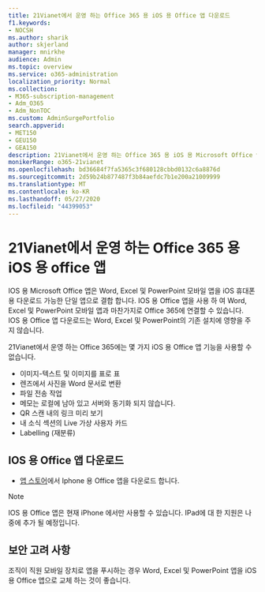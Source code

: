 ```yaml
---
title: 21Vianet에서 운영 하는 Office 365 용 iOS 용 Office 앱 다운로드
f1.keywords:
- NOCSH
ms.author: sharik
author: skjerland
manager: mnirkhe
audience: Admin
ms.topic: overview
ms.service: o365-administration
localization_priority: Normal
ms.collection:
- M365-subscription-management
- Adm_O365
- Adm_NonTOC
ms.custom: AdminSurgePortfolio
search.appverid:
- MET150
- GEU150
- GEA150
description: 21Vianet에서 운영 하는 Office 365 용 iOS 용 Microsoft Office 앱 및 중국의 고객을 위해이를 다운로드 하는 방법에 대해 자세히 알아보세요.
monikerRange: o365-21vianet
ms.openlocfilehash: bd36684f7fa5365c3f680128cbbd0132c6a8876d
ms.sourcegitcommit: 2d59b24b877487f3b84aefdc7b1e200a21009999
ms.translationtype: MT
ms.contentlocale: ko-KR
ms.lasthandoff: 05/27/2020
ms.locfileid: "44399053"
---
```

# <a name="office-app-for-ios-for-office-365-operated-by-21vianet"></a>21Vianet에서 운영 하는 Office 365 용 iOS 용 office 앱

IOS 용 Microsoft Office 앱은 Word, Excel 및 PowerPoint 모바일 앱을 iOS 휴대폰용 다운로드 가능한 단일 앱으로 결합 합니다. IOS 용 Office 앱을 사용 하 여 Word, Excel 및 PowerPoint 모바일 앱과 마찬가지로 Office 365에 연결할 수 있습니다. IOS 용 Office 앱 다운로드는 Word, Excel 및 PowerPoint의 기존 설치에 영향을 주지 않습니다.

21Vianet에서 운영 하는 Office 365에는 몇 가지 iOS 용 Office 앱 기능을 사용할 수 없습니다.

- 이미지-텍스트 및 이미지를 표로 표 
- 렌즈에서 사진을 Word 문서로 변환 
- 파일 전송 작업 
- 메모는 로컬에 남아 있고 서버와 동기화 되지 않습니다.
- QR 스캔 내의 링크 미리 보기
- 내 소식 섹션의 Live 가상 사용자 카드
- Labelling (재분류)


## <a name="download-the-office-app-for-ios"></a>IOS 용 Office 앱 다운로드

- [앱 스토어](https://products.office.com/mobile/office?rtc=2)에서 Iphone 용 Office 앱을 다운로드 합니다. 

> [!NOTE]
> IOS 용 Office 앱은 현재 iPhone 에서만 사용할 수 있습니다. IPad에 대 한 지원은 나중에 추가 될 예정입니다. 

## <a name="security-considerations"></a>보안 고려 사항

조직이 직원 모바일 장치로 앱을 푸시하는 경우 Word, Excel 및 PowerPoint 앱을 iOS 용 Office 앱으로 교체 하는 것이 좋습니다.  


